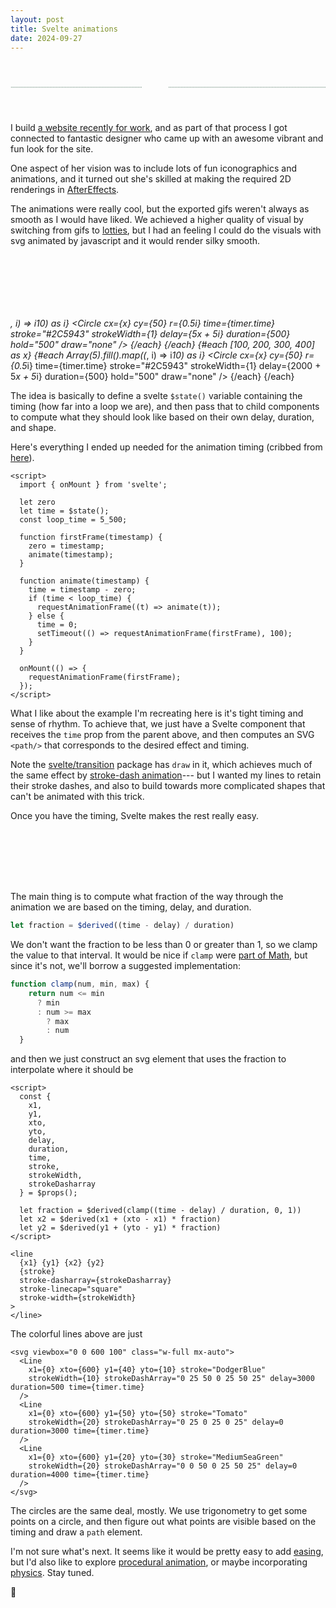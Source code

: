 ```yaml
---
layout: post
title: Svelte animations
date: 2024-09-27
---
```


<script>
  import Circle from "./svelte_animations/Circle.svelte";
  import Line from "./svelte_animations/Line.svelte";
  import { AnimationTimer } from '$lib/components/AnimationTimer.svelte.js'
  let timer = AnimationTimer(5500)

  $effect.root(() => {
    timer.start()
  });
</script>

<svg viewbox="0 0 600 100" class="w-full mt-24 mb-12 mx-auto">
  <path d="M0 50 L 250 50" stroke="#2C5943" stroke-dasharray="0 1 0"></path>
  <path d="M300 50 L 600 50" stroke="#2C5943" stroke-dasharray="0 1 0"></path>

  <Line
    x0={0}
    x2={100}
    y0={50}
    y2={50}
    stroke="#2C5943"
    strokeWidth={4}
    time={timer.time}
    delay="0"
    duration={250}
  />

  <rect x="100" y="0" width="100" height="100" rx="15" fill="#2C5943"></rect>
  <Circle
    cx={150}
    cy={50}
    r={25}
    time={timer.time}
    delay="250"
    duration="500"
    hold="500"
    draw="reversed"
  />
  <Circle
    cx={150}
    cy={50}
    r={35}
    time={timer.time}
    delay="750"
    duration="500"
    strokeDasharray="4 4"
  />
  <Circle
    cx={150}
    cy={50}
    r={45}
    time={timer.time}
    delay="1250"
    duration="500"
    strokeDasharray="0 4"
  />
  <Circle
    cx={150}
    cy={50}
    r={25}
    time={timer.time}
    delay="1750"
    duration="500"
    hold="400"
  />

  <Line
    x0={200}
    x2={250}
    y0={50}
    y2={50}
    stroke="#2C5943"
    strokeWidth={4}
    time={timer.time}
    delay=2250
    duration={250}
  />

  <rect x="250" y="0" width="100" height="100" rx="15" fill="#2C5943"></rect>
  <path d="M300 0 L 300 100" stroke="white" stroke-dasharray="0 1 0"></path>
  <path d="M250 50 L 350 50" stroke="white" stroke-dasharray="0 1 0"></path>
  <Circle
    cx={300}
    cy={50}
    r={25}
    time={timer.time}
    stroke="none"
    fill="white"
    delay="2500"
    duration="250"
    hold="500"
    draw="none"
  />
  <Circle
    cx={300}
    cy={50}
    r={25}
    time={timer.time}
    delay="0"
    duration="4000"
    hold="500"
    draw="none"
  />
  <Circle cx={300} cy={50} r={35} time={timer.time} delay="3000" duration="500" />
  <Circle
    cx={300}
    cy={50}
    r={45}
    time={timer.time}
    delay="3500"
    duration="500"
    strokeDasharray="0 4"
  />

  <Line
    x0={350}
    x2={450}
    y0={50}
    y2={50}
    stroke="#2C5943"
    strokeWidth={4}
    time={timer.time}
    delay=4000
    duration={250}
  />

  <rect x="400" y="0" width="100" height="100" rx="15" fill="#2C5943"></rect>
  <Circle
    cx={450}
    cy={50}
    r={25}
    time={timer.time}
    delay="0"
    duration="4000"
    hold="500"
    draw="none"
  />
  <Circle
    cx={450}
    cy={50}
    r={28}
    time={timer.time}
    delay="4250"
    duration="500"
    hold="500"
    strokeWidth={10}
  />
  <Circle
    cx={450}
    cy={50}
    r={45}
    time={timer.time}
    delay="4750"
    duration="500"
    strokeDasharray="0 4"
  />

  <Line
    x0={500}
    x2={600}
    y0={50}
    y2={50}
    stroke="#2C5943"
    strokeWidth={4}
    time={timer.time}
    delay=5250
    duration={250}
  />
</svg>

I build [a website recently for work](https://twirldata.com), and as part of that process I got connected to fantastic designer who came up with an awesome vibrant and fun look for the site.

One aspect of her vision was to include lots of fun iconographics and animations, and it turned out she's skilled at making the required 2D renderings in [AfterEffects](https://www.adobe.com/products/aftereffects.html).

The animations were really cool, but the exported gifs weren't always as smooth as I would have liked. We achieved a higher quality of visual by switching from gifs to [lotties](https://lottiefiles.com/), but I had an feeling I could do the visuals with svg animated by javascript and it would render silky smooth.

<svg viewbox="0 0 500 100" class="my-12 mx-auto">rect>
{#each [100, 200, 300, 400] as x}
  {#each Array(5).fill().map((_, i) => i*10) as i}
  <Circle
    cx={x}
    cy={50}
    r={0.5*i}
    time={timer.time}
    stroke="#2C5943"
    strokeWidth={1}
    delay={5*x + 5*i}
    duration={500}
    hold="500"
    draw="none"
  />
  {/each}
{/each}
{#each [100, 200, 300, 400] as x}
  {#each Array(5).fill().map((_, i) => i*10) as i}
  <Circle
    cx={x}
    cy={50}
    r={0.5*i}
    time={timer.time}
    stroke="#2C5943"
    strokeWidth={1}
    delay={2000 + 5*x + 5*i}
    duration={500}
    hold="500"
    draw="none"
  />
  {/each}
{/each}
</svg>

The idea is basically to define a svelte `$state()` variable containing the timing (how far into a loop we are), and then pass that to child components to compute what they should look like based on their own delay, duration, and shape.

Here's everything I ended up needed for the animation timing (cribbed from [here](https://developer.mozilla.org/en-US/docs/Web/API/Window/requestAnimationFrame#examples)).

```svelte
<script>
  import { onMount } from 'svelte';

  let zero
  let time = $state();
  const loop_time = 5_500;

  function firstFrame(timestamp) {
    zero = timestamp;
    animate(timestamp);
  }

  function animate(timestamp) {
    time = timestamp - zero;
    if (time < loop_time) {
      requestAnimationFrame((t) => animate(t));
    } else {
      time = 0;
      setTimeout(() => requestAnimationFrame(firstFrame), 100);
    }
  }

  onMount(() => {
    requestAnimationFrame(firstFrame);
  });
</script>
```

What I like about the example I'm recreating here is it's tight timing and sense of rhythm. To achieve that, we just have a Svelte component that receives the `time` prop from the parent above, and then computes an SVG `<path/>` that corresponds to the desired effect and timing.

<div class="p-4 bg-gray-200">

Note the [svelte/transition](https://svelte.dev/docs/svelte-transition) package has `draw` in it, which achieves much of the same effect by [stroke-dash animation](https://css-tricks.com/svg-line-animation-works/)--- but I wanted my lines to retain their stroke dashes, and also to build towards more complicated shapes that can't be animated with this trick.

</div>

Once you have the timing, Svelte makes the rest really easy.

<svg viewbox="0 0 600 100" class="w-full mx-auto">
  <Line 
    x0={0} x2={600} y0={50} y2={50} stroke="Tomato" 
    strokeWidth={20} strokeDashArray="0 25 0 25 0 25" delay=0 duration=3000 time={timer.time}
  />
  <Line 
    x0={0} x2={600} y0={20} y2={30} stroke="MediumSeaGreen" 
    strokeWidth={20} strokeDashArray="0 0 50 0 25 50 25" delay=0 duration=4000 time={timer.time}
  />
  <Line 
    x0={0} x2={600} y0={40} y2={10} stroke="DodgerBlue" 
    strokeWidth={10} strokeDashArray="0 25 50 0 25 50 25" delay=3000 duration=500 time={timer.time}
  />
</svg>

The main thing is to compute what fraction of the way through the animation we are based on the timing, delay, and duration. 

```js
let fraction = $derived((time - delay) / duration)
```

We don't want the fraction to be less than 0 or greater than 1, so we clamp the value to that interval. It would be nice if `clamp` were [part of Math](https://stackoverflow.com/questions/11409895/whats-the-most-elegant-way-to-cap-a-number-to-a-segment#comment137766458_39477954), but since it's not, we'll borrow a suggested implementation:

```js
function clamp(num, min, max) {
    return num <= min 
      ? min 
      : num >= max 
        ? max 
        : num
  }
```
and then we just construct an svg element that uses the fraction to interpolate where it should be 

```svelte
<script>
  const {
    x1,
    y1,
    xto,
    yto,
    delay,
    duration,
    time,
    stroke,
    strokeWidth,
    strokeDasharray
  } = $props();

  let fraction = $derived(clamp((time - delay) / duration, 0, 1))
  let x2 = $derived(x1 + (xto - x1) * fraction)
  let y2 = $derived(y1 + (yto - y1) * fraction)
</script>

<line
  {x1} {y1} {x2} {y2}
  {stroke}
  stroke-dasharray={strokeDasharray}
  stroke-linecap="square"
  stroke-width={strokeWidth}
>
</line>
```

The colorful lines above are just

```svelte
<svg viewbox="0 0 600 100" class="w-full mx-auto">
  <Line 
    x1={0} xto={600} y1={40} yto={10} stroke="DodgerBlue" 
    strokeWidth={10} strokeDashArray="0 25 50 0 25 50 25" delay=3000 duration=500 time={timer.time}
  />
  <Line 
    x1={0} xto={600} y1={50} yto={50} stroke="Tomato" 
    strokeWidth={20} strokeDashArray="0 25 0 25 0 25" delay=0 duration=3000 time={timer.time}
  />
  <Line 
    x1={0} xto={600} y1={20} yto={30} stroke="MediumSeaGreen" 
    strokeWidth={20} strokeDashArray="0 0 50 0 25 50 25" delay=0 duration=4000 time={timer.time}
  />
</svg>
```

The circles are the same deal, mostly. We use trigonometry to get some points on a circle, and then figure out what points are visible based on the timing and draw a `path` element.

I'm not sure what's next. It seems like it would be pretty easy to add [easing](https://svelte.dev/docs/svelte-easing), but I'd also like to explore [procedural animation](https://www.youtube.com/watch?v=qlfh_rv6khY), or maybe incorporating [physics](https://brm.io/matter-js/). Stay tuned.

<div class="flex place-content-center">🔲</div>
